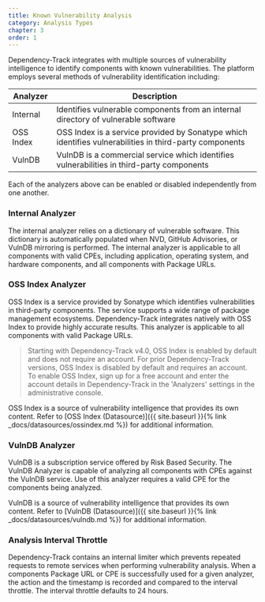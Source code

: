 ```yaml
---
title: Known Vulnerability Analysis
category: Analysis Types
chapter: 3
order: 1
---
```


Dependency-Track integrates with multiple sources of vulnerability intelligence to identify components with known 
vulnerabilities. The platform employs several methods of vulnerability identification including:

| Analyzer  | Description |
| ----------|-------------|
| Internal  | Identifies vulnerable components from an internal directory of vulnerable software|
| OSS Index | OSS Index is a service provided by Sonatype which identifies vulnerabilities in third-party components|
| VulnDB    | VulnDB is a commercial service which identifies vulnerabilities in third-party components|

Each of the analyzers above can be enabled or disabled independently from one another.

### Internal Analyzer

The internal analyzer relies on a dictionary of vulnerable software. This dictionary is automatically populated when 
NVD, GitHub Advisories, or VulnDB mirroring is performed. The internal analyzer is applicable to all components with valid 
CPEs, including application, operating system, and hardware components, and all components with Package URLs.

### OSS Index Analyzer

OSS Index is a service provided by Sonatype which identifies vulnerabilities in third-party components. The service 
supports a wide range of package management ecosystems. Dependency-Track integrates natively with OSS Index to provide 
highly accurate results. This analyzer is applicable to all components with valid Package URLs.

> Starting with Dependency-Track v4.0, OSS Index is enabled by default and does not require an account. For prior 
> Dependency-Track versions, OSS Index is disabled by default and requires an account. To enable OSS Index, 
> sign up for a free account and enter the account details in Dependency-Track in the 'Analyzers' settings in the 
> administrative console.

OSS Index is a source of vulnerability intelligence that provides its own content. Refer to 
[OSS Index (Datasource)]({{ site.baseurl }}{% link _docs/datasources/ossindex.md %}) for additional information.

### VulnDB Analyzer

VulnDB is a subscription service offered by Risk Based Security. The VulnDB Analyzer is capable of analyzing all 
components with CPEs against the VulnDB service. Use of this analyzer requires a valid CPE for the components being 
analyzed.

VulnDB is a source of vulnerability intelligence that provides its own content. Refer to 
[VulnDB (Datasource)]({{ site.baseurl }}{% link _docs/datasources/vulndb.md %}) for additional information.

### Analysis Interval Throttle

Dependency-Track contains an internal limiter which prevents repeated requests to remote services when performing
vulnerability analysis. When a components Package URL or CPE is successfully used for a given analyzer, the action
and the timestamp is recorded and compared to the interval throttle. The interval throttle defaults to 24 hours.

